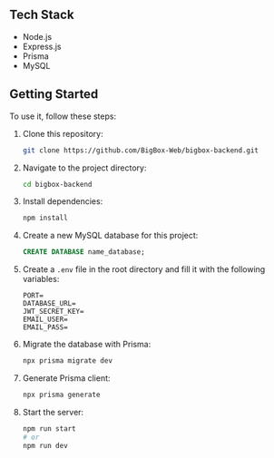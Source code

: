 ## Tech Stack

- Node.js
- Express.js
- Prisma
- MySQL

## Getting Started

To use it, follow these steps:

1. Clone this repository:
   ```bash
   git clone https://github.com/BigBox-Web/bigbox-backend.git
   ```
2. Navigate to the project directory:
   ```bash
   cd bigbox-backend
   ```
3. Install dependencies:
   ```bash
   npm install
   ```
4. Create a new MySQL database for this project:
   ```sql
   CREATE DATABASE name_database;
   ```
5. Create a `.env` file in the root directory and fill it with the following variables:
   ```
   PORT=
   DATABASE_URL=
   JWT_SECRET_KEY=
   EMAIL_USER=
   EMAIL_PASS=
   ```
6. Migrate the database with Prisma:
   ```bash
   npx prisma migrate dev
   ```
7. Generate Prisma client:
   ```bash
   npx prisma generate
   ```
8. Start the server:
   ```bash
   npm run start
   # or
   npm run dev
   ```
